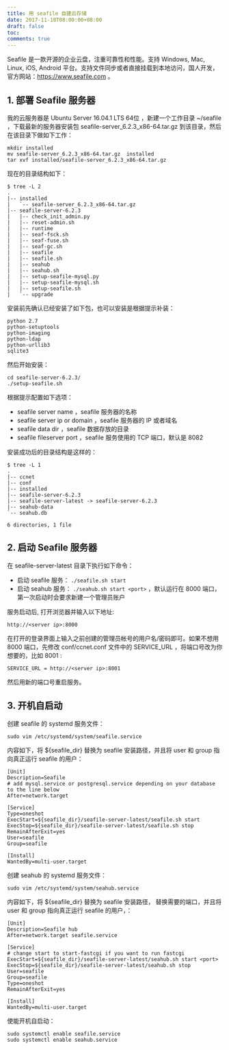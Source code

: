```yaml
---
title: 用 seafile 自建云存储
date: 2017-11-18T08:00:00+08:00
draft: false
toc:
comments: true
---
```




Seafile 是一款开源的企业云盘，注重可靠性和性能。支持 Windows, Mac, Linux, iOS, Android 平台。支持文件同步或者直接挂载到本地访问，国人开发，官方网站：<https://www.seafile.com> 。

## 1. 部署 Seafile 服务器

我的云服务器是 Ubuntu Server 16.04.1 LTS 64位 ，新建一个工作目录 ~/seafile ，下载最新的服务器安装包 seafile-server_6.2.3_x86-64.tar.gz 到该目录，然后在该目录下做如下工作：

    mkdir installed
    mv seafile-server_6.2.3_x86-64.tar.gz  installed
    tar xvf installed/seafile-server_6.2.3_x86-64.tar.gz

现在的目录结构如下：

    $ tree -L 2
    .
    |-- installed
    |   `-- seafile-server_6.2.3_x86-64.tar.gz
    |-- seafile-server-6.2.3
    |   |-- check_init_admin.py
    |   |-- reset-admin.sh
    |   |-- runtime
    |   |-- seaf-fsck.sh
    |   |-- seaf-fuse.sh
    |   |-- seaf-gc.sh
    |   |-- seafile
    |   |-- seafile.sh
    |   |-- seahub
    |   |-- seahub.sh
    |   |-- setup-seafile-mysql.py
    |   |-- setup-seafile-mysql.sh
    |   |-- setup-seafile.sh
    |   `-- upgrade
    
安装前先确认已经安装了如下包，也可以安装是根据提示补装：

    python 2.7
    python-setuptools
    python-imaging
    python-ldap
    python-urllib3
    sqlite3

然后开始安装：

    cd seafile-server-6.2.3/
    ./setup-seafile.sh

根据提示配置如下选项：

* seafile server name ，seafile 服务器的名称
* seafile server ip or domain ，seafile 服务器的 IP 或者域名
* seafile data dir ，seafile 数据存放的目录
* seafile fileserver port ，seafile 服务使用的 TCP 端口，默认是 8082

安装成功后的目录结构是这样的：

    $ tree -L 1
    .
    |-- ccnet
    |-- conf
    |-- installed
    |-- seafile-server-6.2.3
    |-- seafile-server-latest -> seafile-server-6.2.3
    |-- seahub-data
    `-- seahub.db
    
    6 directories, 1 file

## 2. 启动 Seafile 服务器

在 seafile-server-latest 目录下执行如下命令：

* 启动 seafile 服务： `./seafile.sh start`
* 启动 seahub 服务： `./seahub.sh start <port>` ，默认运行在 8000 端口，第一次启动时会要求新建一个管理员账户

服务启动后, 打开浏览器并输入以下地址:

    http://<server ip>:8000

在打开的登录界面上输入之前创建的管理员帐号的用户名/密码即可。如果不想用 8000 端口，先修改 conf/ccnet.conf 文件中的 SERVICE_URL ，将端口号改为你想要的，比如 8001 :

    SERVICE_URL = http://<server ip>:8001

然后用新的端口号重启服务。

## 3. 开机自启动

创建 seafile 的 systemd 服务文件：

    sudo vim /etc/systemd/system/seafile.service

内容如下，将 ${seafile_dir} 替换为 seafile 安装路径，并且将 user 和 group 指向真正运行 seafile 的用户：

    [Unit]
    Description=Seafile
    # add mysql.service or postgresql.service depending on your database to the line below
    After=network.target
    
    [Service]
    Type=oneshot
    ExecStart=${seafile_dir}/seafile-server-latest/seafile.sh start
    ExecStop=${seafile_dir}/seafile-server-latest/seafile.sh stop
    RemainAfterExit=yes
    User=seafile
    Group=seafile
    
    [Install]
    WantedBy=multi-user.target

创建 seahub 的 systemd 服务文件：

    sudo vim /etc/systemd/system/seahub.service

内容如下，将 ${seafile_dir} 替换为 seafile 安装路径，<port> 替换需要的端口，并且将 user 和 group 指向真正运行 seafile 的用户，：


    [Unit]
    Description=Seafile hub
    After=network.target seafile.service
    
    [Service]
    # change start to start-fastcgi if you want to run fastcgi
    ExecStart=${seafile_dir}/seafile-server-latest/seahub.sh start <port>
    ExecStop=${seafile_dir}/seafile-server-latest/seahub.sh stop
    User=seafile
    Group=seafile
    Type=oneshot
    RemainAfterExit=yes
    
    [Install]
    WantedBy=multi-user.target

使能开机自启动：

    sudo systemctl enable seafile.service
    sudo systemctl enable seahub.service

